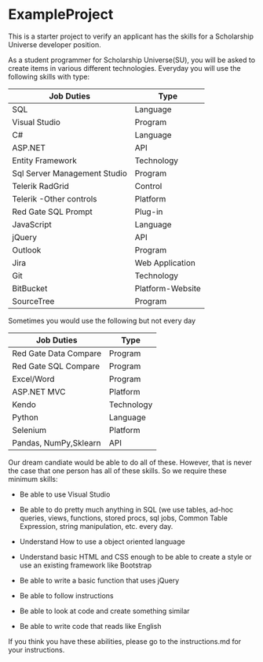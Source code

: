 # ExampleProject
This is a starter project to verify an applicant has the skills for a Scholarship Universe developer position.

As a student programmer for Scholarship Universe(SU), you will be asked to create items in various different technologies.
Everyday you will use the following skills with type:

|Job Duties	| Type |
|--------|---------|
|SQL  |	Language |
|Visual Studio	|Program |
|C# |	Language |
|ASP.NET |	API |
| Entity Framework |	Technology |
|Sql Server Management Studio |	Program |
|Telerik RadGrid |	Control |
|Telerik -Other controls |	Platform |
|Red Gate SQL Prompt |	Plug-in |
|JavaScript	|Language |
|jQuery	|API |
|Outlook|	Program |
|Jira	|Web Application|
|Git |	Technology |
|BitBucket	|Platform-Website |
|SourceTree	|Program |


Sometimes you would use the following but not every day


|Job Duties	| Type |
|--------|---------|
|Red Gate Data Compare	|Program |
|Red Gate SQL Compare	|Program |
|Excel/Word	|Program |
|ASP.NET MVC	|Platform |
|Kendo	|Technology |
|Python	|Language |
|Selenium|	Platform|
|Pandas, NumPy,Sklearn | API|



Our dream candiate would be able to do all of these. However, that is never the case that one person has all of these skills.
So we require these minimum skills:
* Be able to use Visual Studio
* Be able to do pretty much anything in SQL (we use tables, ad-hoc queries, views, functions, stored procs, sql jobs, Common Table Expression, string manipulation, etc. every day.
* Understand How to use a object oriented language

* Understand basic HTML and CSS enough to be able to create a style or use an existing framework like Bootstrap

* Be able to write a basic function that uses jQuery

* Be able to follow instructions 

* Be able to look at code and create something similar

* Be able to write code that reads like English

If you think you have these abilities, please go to the instructions.md for your instructions.



